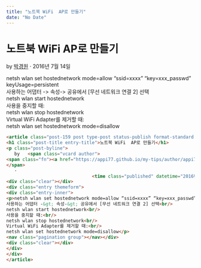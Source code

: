 ```yaml
---
title: "노트북 WiFi  AP로 만들기"
date: "No Date"
---
```


노트북 WiFi AP로 만들기
================

by 
[박경원](https://appi77.github.io/my-tips/author/appi77/ "박경원이(가) 작성한 글")
·
2016년 7월 14일

netsh wlan set hostednetwork mode=allow “ssid=xxxx” “key=xxx\_passwd” keyUsage=persistent  
사용하는 어댑터 -> 속성-> 공유에서 [무선 네트워크 연결 2] 선택  
netsh wlan start hostednetwork  
사용을 중지할 때:  
netsh wlan stop hostednetwork  
Virtual WiFi Adapter를 제거할 때:  
netsh wlan set hostednetwork mode=disallow

```html
<article class="post-159 post type-post status-publish format-standard hentry category-21"><div class="post-inner group">
<h1 class="post-title entry-title">노트북 WiFi  AP로 만들기</h1>
<p class="post-byline">
   by   <span class="vcard author">
<span class="fn"><a href="https://appi77.github.io/my-tips/author/appi77/" rel="author" title="박경원이(가) 작성한 글">박경원</a></span>
</span>
   ·
                                <time class="published" datetime="2016년 7월 14일">2016년 7월 14일</time></p>
<div class="clear"></div>
<div class="entry themeform">
<div class="entry-inner">
<p>netsh wlan set hostednetwork mode=allow “ssid=xxxx” “key=xxx_passwd” keyUsage=persistent<br/>
사용하는 어댑터 -&gt; 속성-&gt; 공유에서 [무선 네트워크 연결 2] 선택<br/>
netsh wlan start hostednetwork<br/>
사용을 중지할 때:<br/>
netsh wlan stop hostednetwork<br/>
Virtual WiFi Adapter를 제거할 때:<br/>
netsh wlan set hostednetwork mode=disallow</p>
<nav class="pagination group"></nav></div>
<div class="clear"></div>
</div>
</div>
</article>
```
